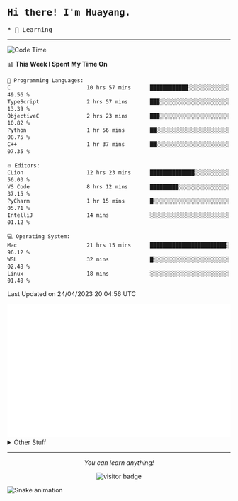 <h2>
    <samp>Hi there! I'm Huayang.</samp>
</h2>
<p>
    <samp>
        * 🧐 Learning
    </samp>
</p>

<hr>

<!--START_SECTION:waka-->
![Code Time](http://img.shields.io/badge/Code%20Time-740%20hrs%2022%20mins-blue)

📊 **This Week I Spent My Time On** 

```text
💬 Programming Languages: 
C                        10 hrs 57 mins      ████████████░░░░░░░░░░░░░   49.56 % 
TypeScript               2 hrs 57 mins       ███░░░░░░░░░░░░░░░░░░░░░░   13.39 % 
ObjectiveC               2 hrs 23 mins       ███░░░░░░░░░░░░░░░░░░░░░░   10.82 % 
Python                   1 hr 56 mins        ██░░░░░░░░░░░░░░░░░░░░░░░   08.75 % 
C++                      1 hr 37 mins        ██░░░░░░░░░░░░░░░░░░░░░░░   07.35 % 

🔥 Editors: 
CLion                    12 hrs 23 mins      ██████████████░░░░░░░░░░░   56.03 % 
VS Code                  8 hrs 12 mins       █████████░░░░░░░░░░░░░░░░   37.15 % 
PyCharm                  1 hr 15 mins        █░░░░░░░░░░░░░░░░░░░░░░░░   05.71 % 
IntelliJ                 14 mins             ░░░░░░░░░░░░░░░░░░░░░░░░░   01.12 % 

💻 Operating System: 
Mac                      21 hrs 15 mins      ████████████████████████░   96.12 % 
WSL                      32 mins             █░░░░░░░░░░░░░░░░░░░░░░░░   02.48 % 
Linux                    18 mins             ░░░░░░░░░░░░░░░░░░░░░░░░░   01.40 % 
```


 Last Updated on 24/04/2023 20:04:56 UTC
<!--END_SECTION:waka-->

<picture>
    <img src="/github-metrics.svg" alt="github metrics" style='visibility:visible'>
</picture>

<details>
  <summary>Other Stuff</summary>
  <br />
<!--   
  <p align="left">
    <img height="180em" src="https://github-readme-streak-stats.herokuapp.com/?user=GuillaumeFalourd" />
    
  </p> -->

  * 🏆 Some GitHub statistical reports:
  
  <img width="100%" src="https://github-profile-trophy.vercel.app/?username=xmchxup&column=7">
  <p align="left">  
    <img height="180em" src="https://github-readme-stats.vercel.app/api?username=xmchxup&hide_border=true&show_icons=true&include_all_commits=true&bg_color=0,EC6C6C,FFD479,FFFC79,73FA79&theme=graywhite&locale=en" />
    <img height="180em" src="https://github-readme-stats.vercel.app/api/top-langs/?username=xmchxup&hide=css,scss,html&langs_count=8&hide_border=true&layout=compact&bg_color=0,73FA79,73FDFF,D783FF&theme=graywhite&locale=en" />
  </p>
  
  <img width="100%" src="https://github-profile-summary-cards.vercel.app/api/cards/profile-details?username=xmchxup&theme=github" />
 
</a>
</details>
<hr>
<p align="center">
    <i>You can learn anything!</i>
    <p align="center">
        <img src="https://visitor-badge.laobi.icu/badge?page_id=xmchxup" alt="visitor badge"/>       
    </p>
</p>

![Snake animation](https://github.com/XmchxUp/XmchxUp/blob/output/github-contribution-grid-snake.gif)


